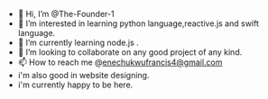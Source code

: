 - 👋 Hi, I’m @The-Founder-1
- 👀 I’m interested in learning python language,reactive.js and swift language.
- 🌱 I’m currently learning node.js .
- 💞️ I’m looking to collaborate on any good project of any kind.
- 📫 How to reach me @enechukwufrancis4@gmail.com
- i'm also good in website designing.
- i'm currently happy to be here.

<!---
The-Founder-1/The-Founder-1 is a ✨ special ✨ repository because its `README.md` (this file) appears on your GitHub profile.
You can click the Preview link to take a look at your changes.
--->
